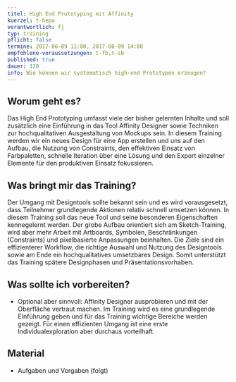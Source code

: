 ```yaml
---
titel: High End Prototyping mit Affinity
kuerzel: t-hepa
verantwortlich: fj
typ: training
pflicht: false
termine: 2017-06-09 11:00, 2017-06-09 14:00
empfohlene-voraussetzungen: t-fb,t-sb
published: true
dauer: 120
info: Wie können wir systematisch high-end Prototypen erzeugen?
---
```

## Worum geht es?
Das High End Prototyping umfasst viele der bisher gelernten Inhalte und soll zusätzlich eine Einführung in das Tool Affinity Designer sowie Techniken zur hochqualitativen Ausgestaltung von Mockups sein. In diesem Training werden wir ein neues Design für eine App erstellen und uns auf den Aufbau, die Nutzung von Constraints, den effektiven Einsatz von Farbpaletten, schnelle Iteration über eine Lösung und den Export einzelner Elemente für den produktiven Einsatz fokussieren.

## Was bringt mir das Training?
Der Umgang mit Designtools sollte bekannt sein und es wird vorausgesetzt, dass Teilnehmer grundlegende Aktionen relativ schnell umsetzen können. In diesem Training soll das neue Tool und seine besonderen Eigenschaften kennegelernt werden. Der grobe Aufbau orientiert sich am Sketch-Training, wird aber mehr Arbeit mit Artboards, Symbolen, Beschränkungen (Constraints) und pixelbasierte Anpassungen beinhalten. Die Ziele sind ein effizienterer Workflow, die richtige Auswahl und Nutzung des Designtools sowie am Ende ein hochqualitatives umsetzbares Design. Somit unterstützt das Training spätere Designphasen und Präsentationsvorhaben.

## Was sollte ich vorbereiten?
* Optional aber sinnvoll: Affinity Designer ausprobieren und mit der Oberfläche vertraut machen. Im Training wird es eine grundlegende EInführung geben und für das Training wichtige Bereiche werden gezeigt. Für einen effizienten Umgang ist eine erste Individualexploration aber durchaus vorteilhaft.


## Material

* Aufgaben und Vorgaben (folgt)